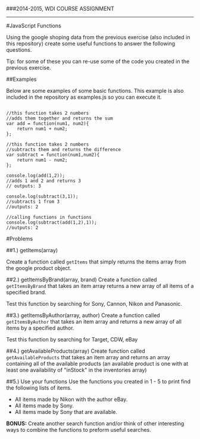 ###2014-2015, WDI COURSE ASSIGNMENT
***

#JavaScript Functions


Using the google shoping data from the previous exercise (also included in this repository) create some useful functions to answer the following questions.

Tip: for some of these you can re-use some of the code you created in the previous exercise.

##Examples

Below are some examples of some basic functions. This example is also included in the repository as examples.js so you can execute it.


```

//this function takes 2 numbers
//adds them together and returns the sum
var add = function(num1, num2){
	return num1 + num2;
};

//this function takes 2 numbers
//subtracts them and returns the difference
var subtract = function(num1,num2){
	return num1 - num2;
};

console.log(add(1,2));
//adds 1 and 2 and returns 3
// outputs: 3

console.log(subtract(3,1));
//subtracts 1 from 3
//outputs: 2

//calling functions in functions
console.log(subtract(add(1,2),1));
//outputs: 2

```

#Problems

##1.) getItems(array)

Create a function called `getItems` that simply returns the items array from the google product object.


##2.) getItemsByBrand(array, brand)
Create a function called `getItemsByBrand` that takes an item array returns a new array of all items of a specified brand.

Test this function by searching for Sony, Cannon, Nikon and Panasonic.


##3.) getItemsByAuthor(array, author)
Create a function called `getItemsByAuthor` that takes an item array and returns a new array of all items by a specified author.

Test this function by searching for Target, CDW, eBay

##4.) getAvailableProducts(array)
Create function called `getAvailableProducts` that takes an item array and returns an array containing all of the available products (an available product is one with at least one availability of "inStock" in the inventories array)



##5.) Use your functions
Use the functions you created in 1 - 5 to print find the following lists of items.

 * All items made by Nikon with the author eBay.
 * All items made by Sony.
 * All items made by Sony that are available.

**BONUS:** Create another search function and/or think of other interesting ways to combine the functions to preform useful searches.

